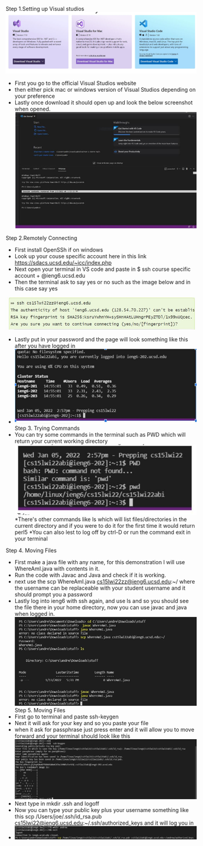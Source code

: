 Step 1.Setting up Visual studios
![alt text](bbb.JPG)
* First you go to the official Visual Studios website 
* then either pick mac or windows version of Visual Studios depending on your preference
* Lastly once download it should open up and look the below screenshot when opened.
![alt text](ddd.JPG)

Step 2.Remotely Connecting
* First install OpenSSh if on windows
* Look up your couse specific account here in this link https://sdacs.ucsd.edu/~icc/index.php 
* Next open your terminal in VS code and paste in $ ssh course specific account + @ieng6.ucsd.edu
* Then the terminal ask to say yes or no such as the image below and in this case say yes

![alt text](ghgfhgf.JPG)
* Lastly put in your password and the page will look something like this after you have logged in
* ![alt text](t.JPG)
Step 3. Trying Commands
* You can try some commands in the terminal such as PWD which will return your current working directory 
![alt text](aa.JPG)
*There's other commands like ls which will list files/directories in the current directory and if you were to do it for the first time it would return perl5
*You can also lest to log off by ctrl-D or run the command exit in your terminal

Step 4. Moving Files
* First make a java file with any name, for this demonstration I will use WhereAmI.java with contents in it.
* Run the code with Javac and Java and check if it is working.
* next use the scp WhereAmI.java cs15lwi22zz@ieng6.ucsd.edu:~/ where the username can be replaceable with your student username and it should prompt you a password
* Lastly log into ieng6 with ssh again, and use ls and so you should see the file there in your home directory, now you can use javac and java when logged in.
 ![alt text](jj.JPG)
Step 5. Moving Files
* First go to terminal and paste ssh-keygen 
* Next it will ask for your key and so you paste your file
* when it ask for passphrase just press enter and it will allow you to move forward and your terminal should look like this
![alt text](tt.JPG)
* Next type in mkdir .ssh and logoff 
* Now you can type your public key plus your username something like this scp /Users/joe/.ssh/id_rsa.pub cs15lwi22@ieng6.ucsd.edu:~/.ssh/authorized_keys and it will log you in
* ![alt text](oo.JPG)
